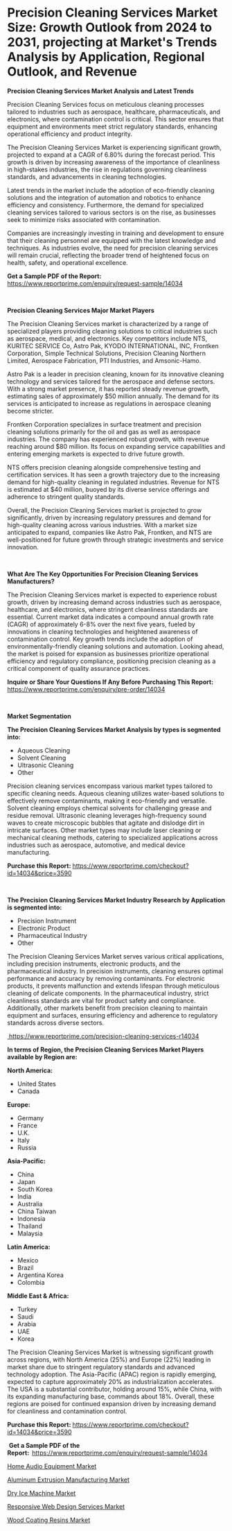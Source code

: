 <p><h1>Precision Cleaning Services Market Size: Growth Outlook from 2024 to 2031, projecting at Market's Trends Analysis by Application, Regional Outlook, and Revenue</h1></p><p><strong>Precision Cleaning Services Market Analysis and Latest Trends</strong></p>
<p><p>Precision Cleaning Services focus on meticulous cleaning processes tailored to industries such as aerospace, healthcare, pharmaceuticals, and electronics, where contamination control is critical. This sector ensures that equipment and environments meet strict regulatory standards, enhancing operational efficiency and product integrity.</p><p>The Precision Cleaning Services Market is experiencing significant growth, projected to expand at a CAGR of 6.80% during the forecast period. This growth is driven by increasing awareness of the importance of cleanliness in high-stakes industries, the rise in regulations governing cleanliness standards, and advancements in cleaning technologies. </p><p>Latest trends in the market include the adoption of eco-friendly cleaning solutions and the integration of automation and robotics to enhance efficiency and consistency. Furthermore, the demand for specialized cleaning services tailored to various sectors is on the rise, as businesses seek to minimize risks associated with contamination. </p><p>Companies are increasingly investing in training and development to ensure that their cleaning personnel are equipped with the latest knowledge and techniques. As industries evolve, the need for precision cleaning services will remain crucial, reflecting the broader trend of heightened focus on health, safety, and operational excellence.</p></p>
<p><strong>Get a Sample PDF of the Report:&nbsp;</strong> <a href="https://www.reportprime.com/enquiry/request-sample/14034?utm_campaign=12&utm_medium=2&utm_source=Github&utm_content=ia&utm_term=29112024&utm_id=precision-cleaning-services">https://www.reportprime.com/enquiry/request-sample/14034</a></p>
<p>&nbsp;</p>
<p><strong>Precision Cleaning Services Major Market Players</strong></p>
<p><p>The Precision Cleaning Services market is characterized by a range of specialized players providing cleaning solutions to critical industries such as aerospace, medical, and electronics. Key competitors include NTS, KURITEC SERVICE Co, Astro Pak, KYODO INTERNATIONAL, INC, Frontken Corporation, Simple Technical Solutions, Precision Cleaning Northern Limited, Aerospace Fabrication, PTI Industries, and Amsonic-Hamo.</p><p>Astro Pak is a leader in precision cleaning, known for its innovative cleaning technology and services tailored for the aerospace and defense sectors. With a strong market presence, it has reported steady revenue growth, estimating sales of approximately $50 million annually. The demand for its services is anticipated to increase as regulations in aerospace cleaning become stricter.</p><p>Frontken Corporation specializes in surface treatment and precision cleaning solutions primarily for the oil and gas as well as aerospace industries. The company has experienced robust growth, with revenue reaching around $80 million. Its focus on expanding service capabilities and entering emerging markets is expected to drive future growth.</p><p>NTS offers precision cleaning alongside comprehensive testing and certification services. It has seen a growth trajectory due to the increasing demand for high-quality cleaning in regulated industries. Revenue for NTS is estimated at $40 million, buoyed by its diverse service offerings and adherence to stringent quality standards.</p><p>Overall, the Precision Cleaning Services market is projected to grow significantly, driven by increasing regulatory pressures and demand for high-quality cleaning across various industries. With a market size anticipated to expand, companies like Astro Pak, Frontken, and NTS are well-positioned for future growth through strategic investments and service innovation.</p></p>
<p>&nbsp;</p>
<p><strong>What Are The Key Opportunities For Precision Cleaning Services Manufacturers?</strong></p>
<p><p>The Precision Cleaning Services market is expected to experience robust growth, driven by increasing demand across industries such as aerospace, healthcare, and electronics, where stringent cleanliness standards are essential. Current market data indicates a compound annual growth rate (CAGR) of approximately 6-8% over the next five years, fueled by innovations in cleaning technologies and heightened awareness of contamination control. Key growth trends include the adoption of environmentally-friendly cleaning solutions and automation. Looking ahead, the market is poised for expansion as businesses prioritize operational efficiency and regulatory compliance, positioning precision cleaning as a critical component of quality assurance practices.</p></p>
<p><strong>Inquire or Share Your Questions If Any Before Purchasing This Report:</strong> <a href="https://www.reportprime.com/enquiry/pre-order/14034?utm_campaign=12&utm_medium=2&utm_source=Github&utm_content=ia&utm_term=29112024&utm_id=precision-cleaning-services">https://www.reportprime.com/enquiry/pre-order/14034</a></p>
<p>&nbsp;</p>
<p><strong>Market Segmentation</strong></p>
<p><strong>The Precision Cleaning Services Market Analysis by types is segmented into:</strong></p>
<p><ul><li>Aqueous Cleaning</li><li>Solvent Cleaning</li><li>Ultrasonic Cleaning</li><li>Other</li></ul></p>
<p><p>Precision cleaning services encompass various market types tailored to specific cleaning needs. Aqueous cleaning utilizes water-based solutions to effectively remove contaminants, making it eco-friendly and versatile. Solvent cleaning employs chemical solvents for challenging grease and residue removal. Ultrasonic cleaning leverages high-frequency sound waves to create microscopic bubbles that agitate and dislodge dirt in intricate surfaces. Other market types may include laser cleaning or mechanical cleaning methods, catering to specialized applications across industries such as aerospace, automotive, and medical device manufacturing.</p></p>
<p><strong>Purchase this Report:&nbsp;</strong><a href="https://www.reportprime.com/checkout?id=14034&price=3590&utm_campaign=12&utm_medium=2&utm_source=Github&utm_content=ia&utm_term=29112024&utm_id=precision-cleaning-services">https://www.reportprime.com/checkout?id=14034&price=3590</a></p>
<p>&nbsp;</p>
<p><strong>The Precision Cleaning Services Market Industry Research by Application is segmented into:</strong></p>
<p><ul><li>Precision Instrument</li><li>Electronic Product</li><li>Pharmaceutical Industry</li><li>Other</li></ul></p>
<p><p>The Precision Cleaning Services Market serves various critical applications, including precision instruments, electronic products, and the pharmaceutical industry. In precision instruments, cleaning ensures optimal performance and accuracy by removing contaminants. For electronic products, it prevents malfunction and extends lifespan through meticulous cleaning of delicate components. In the pharmaceutical industry, strict cleanliness standards are vital for product safety and compliance. Additionally, other markets benefit from precision cleaning to maintain equipment and surfaces, ensuring efficiency and adherence to regulatory standards across diverse sectors.</p></p>
<p><a href="https://www.reportprime.com/precision-cleaning-services-r14034?utm_campaign=12&utm_medium=2&utm_source=Github&utm_content=ia&utm_term=29112024&utm_id=precision-cleaning-services">&nbsp;https://www.reportprime.com/precision-cleaning-services-r14034</a></p>
<p><strong>In terms of Region, the Precision Cleaning Services Market Players available by Region are:</strong></p>
<p>
    <p> <strong> North America: </strong>
        <ul>
            <li>United States</li>
            <li>Canada</li>
        </ul>
        </p> 
    <p> <strong> Europe: </strong>
        <ul>
            <li>Germany</li>
            <li>France</li>
            <li>U.K.</li>
            <li>Italy</li>
            <li>Russia</li>
        </ul>
        </p> 
    <p> <strong> Asia-Pacific: </strong>
        <ul>
            <li>China</li>
            <li>Japan</li>
            <li>South Korea</li>
            <li>India</li>
            <li>Australia</li>
            <li>China Taiwan</li>
            <li>Indonesia</li>
            <li>Thailand</li>
            <li>Malaysia</li>
        </ul>
        </p> 
    <p> <strong> Latin America: </strong>
        <ul>
            <li>Mexico</li>
            <li>Brazil</li>
            <li>Argentina Korea</li>
            <li>Colombia</li>
        </ul>
        </p> 
    <p> <strong> Middle East & Africa: </strong>
        <ul>
            <li>Turkey</li>
            <li>Saudi</li>
            <li>Arabia</li>
            <li>UAE</li>
            <li>Korea</li>
        </ul>
    </p>
    </p>
<p><p>The Precision Cleaning Services Market is witnessing significant growth across regions, with North America (25%) and Europe (22%) leading in market share due to stringent regulatory standards and advanced technology adoption. The Asia-Pacific (APAC) region is rapidly emerging, expected to capture approximately 20% as industrialization accelerates. The USA is a substantial contributor, holding around 15%, while China, with its expanding manufacturing base, commands about 18%. Overall, these regions are poised for continued expansion driven by increasing demand for cleanliness and contamination control.</p></p>
<p><strong>Purchase this Report: </strong><a href="https://www.reportprime.com/checkout?id=14034&price=3590&utm_campaign=12&utm_medium=2&utm_source=Github&utm_content=ia&utm_term=29112024&utm_id=precision-cleaning-services">https://www.reportprime.com/checkout?id=14034&price=3590</a></p>
<p>&nbsp;<strong>Get a Sample PDF of the Report:&nbsp;&nbsp;</strong><a href="https://www.reportprime.com/enquiry/request-sample/14034?utm_campaign=12&utm_medium=2&utm_source=Github&utm_content=ia&utm_term=29112024&utm_id=precision-cleaning-services">https://www.reportprime.com/enquiry/request-sample/14034</a></p>
<p><strong></strong></p>
<p><p><a href="https://www.linkedin.com/pulse/home-audio-equipment-market-analysis-identifying-key-issues-drivers-ksndf?utm_campaign=12&utm_medium=2&utm_source=Github&utm_content=ia&utm_term=29112024&utm_id=precision-cleaning-services">Home Audio Equipment Market</a></p><p><a href="https://issuu.com/reportprime-2/docs/aluminum-extrusion-manufacturing-market-size-2030.?utm_campaign=12&utm_medium=2&utm_source=Github&utm_content=ia&utm_term=29112024&utm_id=precision-cleaning-services">Aluminum Extrusion Manufacturing Market</a></p><p><a href="https://www.linkedin.com/pulse/global-dry-ice-machine-63-cagr-forecast-2024-2031-camprobe-9omif?utm_campaign=12&utm_medium=2&utm_source=Github&utm_content=ia&utm_term=29112024&utm_id=precision-cleaning-services">Dry Ice Machine Market</a></p><p><a href="https://github.com/JakirUddin511/Market-Research-Report-List-1/blob/main/responsive-web-design-services-market.md?utm_campaign=12&utm_medium=2&utm_source=Github&utm_content=ia&utm_term=29112024&utm_id=precision-cleaning-services">Responsive Web Design Services Market</a></p><p><a href="https://issuu.com/reportprime-2/docs/wood-coating-resins-market-size-2030.pptx?utm_campaign=12&utm_medium=2&utm_source=Github&utm_content=ia&utm_term=29112024&utm_id=precision-cleaning-services">Wood Coating Resins Market</a></p></p>